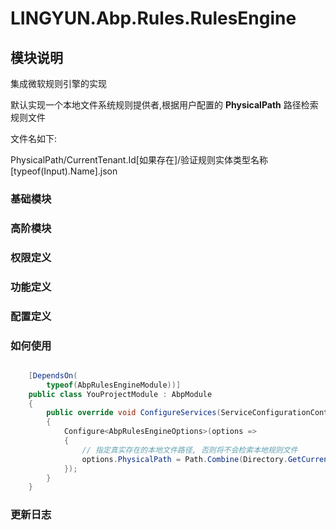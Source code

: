 # LINGYUN.Abp.Rules.RulesEngine

## 模块说明

集成微软规则引擎的实现  

默认实现一个本地文件系统规则提供者,根据用户配置的 **PhysicalPath** 路径检索规则文件  

文件名如下:

PhysicalPath/CurrentTenant.Id[如果存在]/验证规则实体类型名称[typeof(Input).Name].json  

### 基础模块  

### 高阶模块  

### 权限定义  

### 功能定义  

### 配置定义  

### 如何使用


```csharp

    [DependsOn(
        typeof(AbpRulesEngineModule))]
    public class YouProjectModule : AbpModule
    {
        public override void ConfigureServices(ServiceConfigurationContext context)
        {
            Configure<AbpRulesEngineOptions>(options =>
            {
                // 指定真实存在的本地文件路径, 否则将不会检索本地规则文件
                options.PhysicalPath = Path.Combine(Directory.GetCurrentDirectory(), "Rules");
            });
        }
    }

```

### 更新日志 
